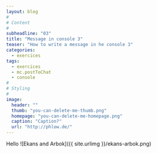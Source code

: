 ```yaml
---
layout: blog
#
# Content
#
subheadline: "03"
title: "Message in console 3"
teaser: "How to write a message in he console 3"
categories:
  - exercices
tags:
  - exercices
  - mc.postToChat
  - console
#
# Styling
#
image:
  header: ""
  thumb: "you-can-delete-me-thumb.png"
  homepage: "you-can-delete-me-homepage.png"
  caption: "Caption?"
  url: "http://phlow.de/"
---
```




Hello
![Ekans and Arbok]({{ site.urlimg }}/ekans-arbok.png)